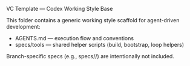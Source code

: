 VC Template — Codex Working Style Base

This folder contains a generic working style scaffold for agent-driven development:
- AGENTS.md — execution flow and conventions
- specs/tools — shared helper scripts (build, bootstrap, loop helpers)

Branch-specific specs (e.g., specs/<branch>/) are intentionally not included.
